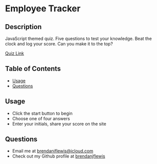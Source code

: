# Employee Tracker

## Description
JavaScript themed quiz. Five questions to test your knowledge. Beat the clock and log your score. Can you make it to the top?

[Quiz Link](brendanjflewis.github.io/code-quiz/)

## Table of Contents
* [Usage](#usage)
* [Questions](#questions)

<a name="usage"></a>
## Usage

* Click the start button to begin
* Choose one of four answers
* Enter your initials, share your score on the site

<a name="questions"></a>
## Questions
* Email me at <a href= "mailto: brendanjflewis@icloud.com">brendanjflewis@icloud.com</a>
* Check out my Github profile at <a href= "https://www.github.com/brendanjflewis">brendanjflewis</a>